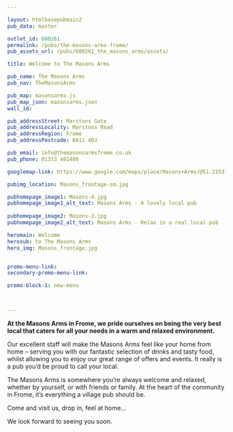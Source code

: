 ```yaml
---

layout: htmlbasepubmain2
pub_data: master

outlet_id: 680261
permalink: /pubs/the-masons-arms-frome/
pub_assets_url: /pubs/680261_the_masons_arms/assets/

title: Welcome to The Masons Arms

pub_name: The Masons Arms
pub_nav: TheMasonsArms

pub_map: masonsarms.js
pub_map_json: masonsarms.json
wall_id:

pub_addressStreet: Marstons Gate
pub_addressLocality: Marstons Road
pub_addressRegion: Frome
pub_addressPostcode: BA11 4DJ

pub_email: info@themasonsarmsfrome.co.uk
pub_phone: 01373 461400

googlemap-link: https://www.google.com/maps/place/Masons+Arms/@51.215378,-2.3392223,17z/data=!4m12!1m6!3m5!1s0x48722c5f1becef7f:0x4c20967a84a8a084!2sMasons+Arms!8m2!3d51.215378!4d-2.3370336!3m4!1s0x48722c5f1becef7f:0x4c20967a84a8a084!8m2!3d51.215378!4d-2.3370336?hl=en-GB

pubimg_location: Masons_frontage-sm.jpg

pubhomepage_image1: Masons-4.jpg
pubhomepage_image1_alt_text: Masons Arms - A lovely local pub
 
pubhomepage_image2: Masons-2.jpg
pubhomepage_image2_alt_text: Masons Arms - Relax in a real local pub

heromain: Welcome
herosub: to The Masons Arms
hero_img: Masons_frontage.jpg


promo-menu-link:
secondary-promo-menu-link:

promo-block-1: new-menu



---
```




**At the Masons Arms in Frome, we pride ourselves on being the very best local that caters for all your needs in a warm and relaxed environment.**

Our excellent staff will make the Masons Arms feel like your home from home – serving you with our fantastic selection of drinks and tasty food, whilst allowing you to enjoy our great range of offers and events. It really is a pub you’d be proud to call your local.

The Masons Arms is somewhere you’re always welcome and relaxed, whether by yourself, or with friends or family. At the heart of the community in Frome, it’s everything a village pub should be. 

Come and visit us, drop in, feel at home… 

We look forward to seeing you soon.
